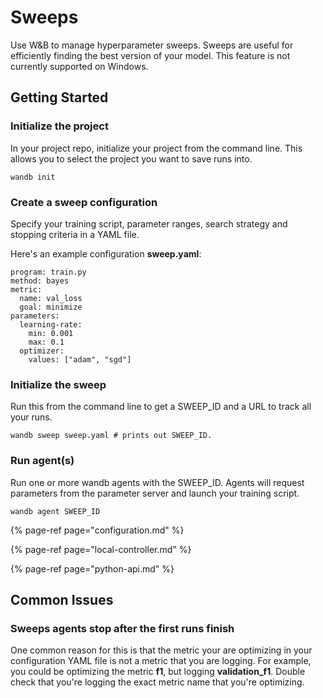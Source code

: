 # Sweeps

Use W&B to manage hyperparameter sweeps. Sweeps are useful for efficiently finding the best version of your model. This feature is not currently supported on Windows.

## Getting Started

### Initialize the project

In your project repo, initialize your project from the command line. This allows you to select the project you want to save runs into.

```text
wandb init
```

### Create a sweep configuration

Specify your training script, parameter ranges, search strategy and stopping criteria in a YAML file.

Here's an example configuration **sweep.yaml**:

```text
program: train.py
method: bayes
metric:
  name: val_loss
  goal: minimize
parameters:
  learning-rate:
    min: 0.001
    max: 0.1
  optimizer:
    values: ["adam", "sgd"]
```

### Initialize the sweep

Run this from the command line to get a SWEEP\_ID and a URL to track all your runs.

```text
wandb sweep sweep.yaml # prints out SWEEP_ID.
```

### Run agent\(s\)

Run one or more wandb agents with the SWEEP\_ID. Agents will request parameters from the parameter server and launch your training script.

```text
wandb agent SWEEP_ID
```

{% page-ref page="configuration.md" %}

{% page-ref page="local-controller.md" %}

{% page-ref page="python-api.md" %}

## Common **Issues**

### **Sweeps agents stop after the first runs finish**

One common reason for this is that the metric your are optimizing in your configuration YAML file is not a metric that you are logging. For example, you could be optimizing the metric **f1**, but logging **validation\_f1**. Double check that you're logging the exact metric name that you're optimizing.

